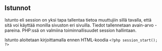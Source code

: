 ## Istunnot

Istunto eli session on yksi tapa tallentaa tietoa muuttujiin sillä tavalla, että sitä voi käyttää monilla sivuston eri sivuilla. Tiedot tallennetaan avain-arvo -pareina. PHP:ssä on valmiina toiminnallisuudet session hallintaan. 

Istunto aloitetaan kirjoittamalla ennen HTML-koodia ``<?php session_start(); ?>``